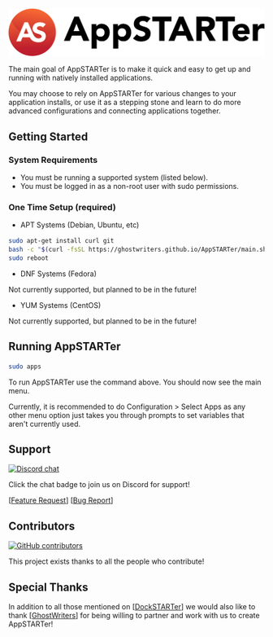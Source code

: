 # <!-- Home -->

[![AppSTARTer](https://raw.githubusercontent.com/GhostWriters/AppSTARTer.net/master/docs/img/logo.png)](https://appstarter.net)

The main goal of AppSTARTer is to make it quick and easy to get up and running with natively installed applications.

You may choose to rely on AppSTARTer for various changes to your application installs, or use it as a stepping stone and learn to do more advanced configurations and connecting applications together.

## Getting Started

### System Requirements

- You must be running a supported system (listed below).
- You must be logged in as a non-root user with sudo permissions.

### One Time Setup (required)

- APT Systems (Debian, Ubuntu, etc)

```bash
sudo apt-get install curl git
bash -c "$(curl -fsSL https://ghostwriters.github.io/AppSTARTer/main.sh)"
sudo reboot
```

- DNF Systems (Fedora)

Not currently supported, but planned to be in the future!

- YUM Systems (CentOS)

Not currently supported, but planned to be in the future!

## Running AppSTARTer

```bash
sudo apps
```

To run AppSTARTer use the command above. You should now see the main menu.

Currently, it is recommended to do Configuration > Select Apps as any other menu option just takes you through prompts to set variables that aren't currently used.

## Support

[![Discord chat](https://img.shields.io/discord/477959324183035936.svg?style=flat-square&color=607D8B&logo=discord)](https://discord.gg/YFyJpmH)

Click the chat badge to join us on Discord for support!

[[Feature Request](https://github.com/GhostWriters/AppSTARTer/issues/new?template=feature_request.md)] [[Bug Report](https://github.com/GhostWriters/AppSTARTer/issues/new?template=bug_report.md)]

## Contributors

[![GitHub contributors](https://img.shields.io/github/contributors/GhostWriters/AppSTARTer.svg?style=flat-square&color=607D8B)](https://github.com/GhostWriters/AppSTARTer/graphs/contributors)

This project exists thanks to all the people who contribute!

## Special Thanks

In addition to all those mentioned on [[DockSTARTer](https://dockstarter.com/)] we would also like to thank [[GhostWriters](https://github.com/GhostWriters/)] for being willing to partner and work with us to create AppSTARTer!
